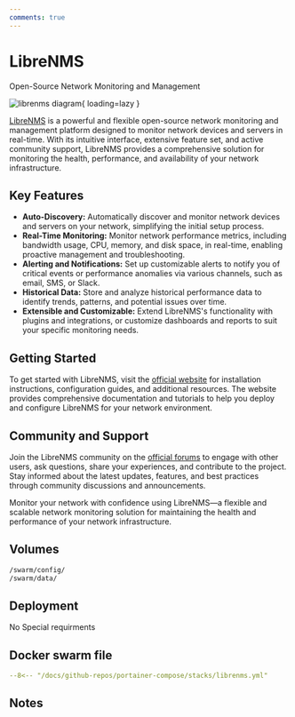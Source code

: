 ```yaml
---
comments: true
---
```


# LibreNMS

Open-Source Network Monitoring and Management

![librenms diagram](../assets/diagrams/librenms.png){ loading=lazy }

[LibreNMS](https://www.librenms.org/) is a powerful and flexible open-source network monitoring and management platform designed to monitor network devices and servers in real-time. With its intuitive interface, extensive feature set, and active community support, LibreNMS provides a comprehensive solution for monitoring the health, performance, and availability of your network infrastructure.

## Key Features

- **Auto-Discovery:** Automatically discover and monitor network devices and servers on your network, simplifying the initial setup process.
- **Real-Time Monitoring:** Monitor network performance metrics, including bandwidth usage, CPU, memory, and disk space, in real-time, enabling proactive management and troubleshooting.
- **Alerting and Notifications:** Set up customizable alerts to notify you of critical events or performance anomalies via various channels, such as email, SMS, or Slack.
- **Historical Data:** Store and analyze historical performance data to identify trends, patterns, and potential issues over time.
- **Extensible and Customizable:** Extend LibreNMS's functionality with plugins and integrations, or customize dashboards and reports to suit your specific monitoring needs.

## Getting Started

To get started with LibreNMS, visit the [official website](https://www.librenms.org/) for installation instructions, configuration guides, and additional resources. The website provides comprehensive documentation and tutorials to help you deploy and configure LibreNMS for your network environment.

## Community and Support

Join the LibreNMS community on the [official forums](https://community.librenms.org/) to engage with other users, ask questions, share your experiences, and contribute to the project. Stay informed about the latest updates, features, and best practices through community discussions and announcements.

Monitor your network with confidence using LibreNMS—a flexible and scalable network monitoring solution for maintaining the health and performance of your network infrastructure.


## Volumes

```bash
/swarm/config/
/swarm/data/
```

## Deployment
No Special requirments

## Docker swarm file
``` yaml linenums="1" 
--8<-- "/docs/github-repos/portainer-compose/stacks/librenms.yml"
```

## Notes

